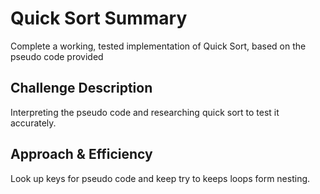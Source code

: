 # Quick Sort Summary
Complete a working, tested implementation of Quick Sort, based on the pseudo code provided

## Challenge Description
Interpreting the pseudo code and researching quick sort to test it accurately.

## Approach & Efficiency
Look up keys for pseudo code and keep try to keeps loops form nesting.
